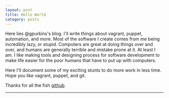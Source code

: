 ```yaml
---
layout: post
title: Hello World
category: posts
---
```


Here lies @gpurkins's blog. I'll write things about vagrant, puppet, automation, and more. Most of the software I create comes from me being incredibly lazy, or stupid. Computers are great at doing things over and over, and humans are generally terrible and mistake prone at it. At least I am. I like making tools and designing process for software development to make life easier for the poor humans that have to put up with computers.

Here I'll document some of my exciting stunts to do more work in less time. Hope you like vagrant, puppet, and git. 

Thanks for all the fish [github][jekyll].

---

[jekyll]: https://github.com/mojombo/jekyll
[twitter]: https://twitter.com/gpurkins